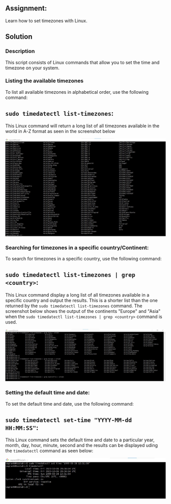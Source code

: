 ## Assignment:
Learn how to set timezones with Linux.

## Solution
### Description
This script consists of Linux commands that allow you to set the time and timezone on your system.

### Listing the available timezones
To list all available timezones in alphabetical order, use the following command:
## `sudo timedatectl list-timezones`:
This Linux command will return a long list of all timezones available in the world in A-Z format as seen in the screenshot below

*![Using the `sudo timedatectl list-timezones` command](Screenshots/time_zone_list.jpg)*

### Searching for timezones in a specific country/Continent:
To search for timezones in a specific country, use the following command:
## `sudo timedatectl list-timezones | grep <country>`: 
This Linux command  display a long list of all timezones available in a specific country and output the results. This is a shorter list than the one returned by the `sudo timedatectl list-timezones` command. The screenshot below shows the output of the continents "Europe" and "Asia" when the `sudo timedatectl list-timezones | grep <country>` command is used.

*![Using the `sudo timedatectl list-timezones | grep <country>` command](Screenshots/time_zone_list_grep.jpg)*


### Setting the default time and date:
To set the default time and date, use the following command:
## `sudo timedatectl set-time "YYYY-MM-dd HH:MM:SS"`:
This Linux command sets the default time and date to a particular year, month, day, hour, minute, second and the results can be displayed uding the `timedatectl` command as seen below:

*![Using the `sudo timedatectl set-time "YYYY-MM-dd HH:MM:SS"` command](Screenshots/setting_timezone.jpg)*

